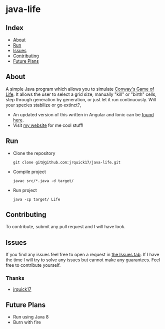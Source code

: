 # java-life

## Index ##

* [About](#about)
* [Run](#run)
* [Issues](#issues)
* [Contributing](#contributing)
* [Future Plans](#future-plans)

## About ## 

A simple Java program which allows you to simulate [Conway's Game of Life](https://en.wikipedia.org/wiki/Conway%27s_Game_of_Life). It allows the user to select a grid size, manually "kill" or "birth" cells, step through generation by generation, or just let it run continuously. Will your species stabilize or go extinct?,

* An updated version of this written in Angular and Ionic can be [found here](https://github.com/jrquick17/ionic-life).
* Visit [my website](https://jrquick.com) for me cool stuff!

## Run

* Clone the repository

    ```git clone git@github.com:jrquick17/java-life.git```
    
* Compile project

    ```javac src/*.java -d target/```
    
* Run project

    ```java -cp target/ Life```


## Contributing ##

To contribute, submit any pull request and I will have look.  

## Issues ##

If you find any issues feel free to open a request in [the Issues tab](https://github.com/jrquick17/java-life/issues). If I have the time I will try to solve any issues but cannot make any guarantees. Feel free to contribute yourself.

### Thanks ###

* [jrquick17](https://github.com/jrquick17)

## Future Plans

* Run using Java 8
* Burn with fire
